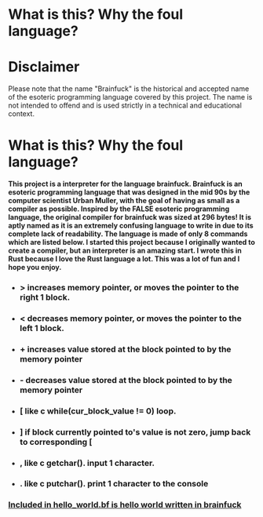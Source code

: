 
# What is this? Why the foul language?
# Disclaimer

Please note that the name "Brainfuck" is the historical and accepted name of the esoteric programming language covered by this project. The name is not intended to offend and is used strictly in a technical and educational context.

# What is this? Why the foul language?

**This project is a interpreter for the language brainfuck.  Brainfuck is an esoteric programming language that was designed in the mid 90s by the computer scientist Urban Muller, with the goal of having as small as a compiler as possible.  Inspired by the FALSE esoteric programming language, the original compiler for brainfuck was sized at 296 bytes!  It is aptly named as it is an extremely confusing language to write in due to its complete lack of readability.  The language is made of only 8 commands which are listed below. I started this project because I originally wanted to create a compiler, but an interpreter is an amazing start. I wrote this in Rust because I love the Rust language a lot. This was a lot of fun and I hope you enjoy.**

* ### >  increases memory pointer, or moves the pointer to the right 1 block.
* ### <  decreases memory pointer, or moves the pointer to the left 1 block.
* ### +  increases value stored at the block pointed to by the memory pointer
* ### -  decreases value stored at the block pointed to by the memory pointer
* ### [  like c while(cur_block_value != 0) loop.
* ### ]  if block currently pointed to's value is not zero, jump back to corresponding [
* ### ,  like c getchar(). input 1 character.
* ### .  like c putchar(). print 1 character to the console


### [Included in hello_world.bf is hello world written in brainfuck](/hello_world.bf)
